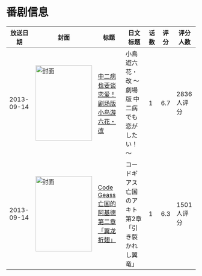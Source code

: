 # 番剧信息

|放送日期|封面|标题|日文标题|话数|评分|评分人数|
|---|---|---|---|---|---|---|
|2013-09-14|<img src="https://lain.bgm.tv/pic/cover/c/fc/76/75521_e7hEp.jpg" alt="封面" style="width:150px;height:200px;object-fit:cover;">|[中二病也要谈恋爱！剧场版 小鸟游六花・改](https://bangumi.tv/subject/75521)|小鳥遊六花・改 ～劇場版 中二病でも恋がしたい！～|1|6.7|2836人评分|
|2013-09-14|<img src="https://lain.bgm.tv/pic/cover/c/eb/9f/63130_b2700.jpg" alt="封面" style="width:150px;height:200px;object-fit:cover;">|[Code Geass 亡国的阿基德 第二章「翼龙折翅」](https://bangumi.tv/subject/63130)|コードギアス 亡国のアキト 第2章「引き裂かれし翼竜」|1|6.3|1501人评分|
